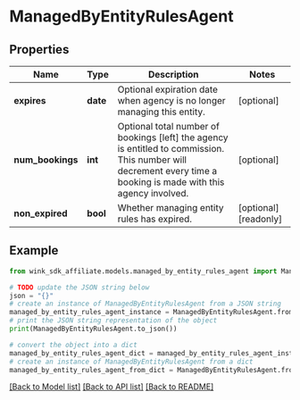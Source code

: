 # ManagedByEntityRulesAgent


## Properties

Name | Type | Description | Notes
------------ | ------------- | ------------- | -------------
**expires** | **date** | Optional expiration date when agency is no longer managing this entity. | [optional] 
**num_bookings** | **int** | Optional total number of bookings [left] the agency is entitled to commission. This number will decrement every time a booking is made with this agency involved. | [optional] 
**non_expired** | **bool** | Whether managing entity rules has expired. | [optional] [readonly] 

## Example

```python
from wink_sdk_affiliate.models.managed_by_entity_rules_agent import ManagedByEntityRulesAgent

# TODO update the JSON string below
json = "{}"
# create an instance of ManagedByEntityRulesAgent from a JSON string
managed_by_entity_rules_agent_instance = ManagedByEntityRulesAgent.from_json(json)
# print the JSON string representation of the object
print(ManagedByEntityRulesAgent.to_json())

# convert the object into a dict
managed_by_entity_rules_agent_dict = managed_by_entity_rules_agent_instance.to_dict()
# create an instance of ManagedByEntityRulesAgent from a dict
managed_by_entity_rules_agent_from_dict = ManagedByEntityRulesAgent.from_dict(managed_by_entity_rules_agent_dict)
```
[[Back to Model list]](../README.md#documentation-for-models) [[Back to API list]](../README.md#documentation-for-api-endpoints) [[Back to README]](../README.md)


